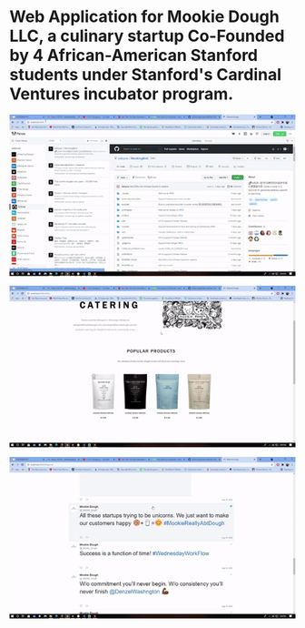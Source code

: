 # Web Application for Mookie Dough LLC, a culinary startup Co-Founded by 4 African-American Stanford students under Stanford's Cardinal Ventures incubator program.

![](MDough1.gif)

![](MDough2.gif)

![](MDough3.gif)
